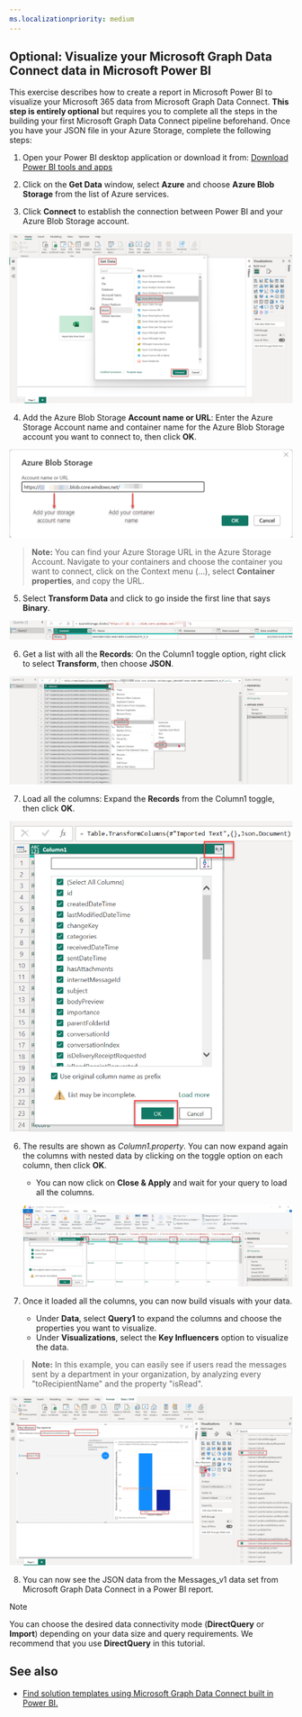 ```yaml
---
ms.localizationpriority: medium
---
```


## Optional: Visualize your Microsoft Graph Data Connect data in Microsoft Power BI

This exercise describes how to create a report in Microsoft Power BI to visualize your Microsoft 365 data from Microsoft Graph Data Connect. **This step is entirely optional** but requires you to complete all the steps in the building your first Microsoft Graph Data Connect pipeline beforehand. Once you have your JSON file in your Azure Storage, complete the following steps:

1. Open your Power BI desktop application or download it from: [Download Power BI tools and apps](https://powerbi.microsoft.com/en-us/downloads/)  

2. Click on the **Get Data** window, select **Azure** and choose **Azure Blob Storage** from the list of Azure services.

3. Click **Connect** to establish the connection between Power BI and your Azure Blob Storage account.

![A screenshot that shows how to connect to get data from an Azure Blob Storage in Power BI.](../concepts/images/data-connect-pbi-connect-blob-storage.png)

4. Add the Azure Blob Storage **Account name or URL**: Enter the Azure Storage Account name and container name for the Azure Blob Storage account you want to connect to, then click **OK**.

![A screenshot that shows how to add the Azure Blob Storage account URL to get data in Power BI.](../concepts/images/data-connect-pbi-add-blob-account-name.png)

> **Note:** You can find your Azure Storage URL in the Azure Storage Account. Navigate to your containers and choose the container you want to connect, click on the Context menu (...), select **Container properties**, and copy the URL.

5. Select **Transform Data** and click to go inside the first line that says **Binary**.

![A screenshot that shows how to transform the binary data in Power BI.](../concepts/images/data-connect-pbi-transform-binary.png)

6. Get a list with all the **Records**: On the Column1 toggle option, right click to select **Transform**, then choose **JSON**.

![A screenshot that shows how to expand the data columns in Power BI.](../concepts/images/data-connect-pbi-transform-columns.png)

7. Load all the columns: Expand the **Records** from the Column1 toggle, then click **OK**.

![A screenshot that shows how to load all the columns in Power BI.](../concepts/images/data-connect-pbi-expand-records.png)

6. The results are shown as _Column1.property_. You can now expand again the columns with nested data by clicking on the toggle option on each column, then click **OK**.

    - You can now click on **Close & Apply** and wait for your query to load all the columns.

    ![A screenshot that shows how to load all the columns in Power BI.](../concepts/images/data-connect-pbi-expand-columns-close.png)

7. Once it loaded all the columns, you can now build visuals with your data.

    - Under **Data**, select **Query1** to expand the columns and choose the properties you want to visualize.
    - Under **Visualizations**, select the **Key Influencers** option to visualize the data.
    
> **Note:** In this example, you can easily see if users read the messages sent by a department in your organization, by analyzing every "toRecipientName" and the property "isRead".

![A screenshot that shows all the columns with content presented in a table in Power BI.](../concepts/images/data-connect-pbi-key-influencers.png)

8. You can now see the JSON data from the Messages_v1 data set from Microsoft Graph Data Connect in a Power BI report.

> [!NOTE]
> You can choose the desired data connectivity mode (**DirectQuery** or **Import**) depending on your data size and query requirements. We recommend that you use **DirectQuery** in this tutorial.

## See also
- [Find solution templates using Microsoft Graph Data Connect built in Power BI.](https://github.com/microsoftgraph/dataconnect-solutions/tree/main/solutions)
